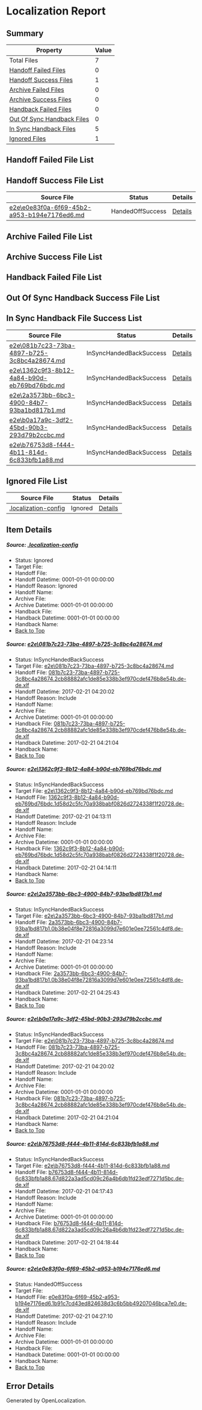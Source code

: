 # <a name='report-top'></a> Localization Report

## Summary
 Property | Value 
 -------- | ----- 
 Total Files | 7
[ Handoff Failed Files ](#handoff-failed-list)| 0
[ Handoff Success Files ](#handoff-success-list)| 1
[ Archive Failed Files ](#archive-failed-list)| 0
[ Archive Success Files ](#archive-success-list)| 0
[ Handback Failed Files ](#handback-failed-list)| 0
[ Out Of Sync Handback Files ](#outofsync-handback-success-list)| 0
[ In Sync Handback Files ](#insync-handback-success-list)| 5
[ Ignored Files ](#ignored-list)| 1

## <a name='handoff-failed-list'></a> Handoff Failed File List

## <a name='handoff-success-list'></a> Handoff Success File List
 Source File | Status | Details 
 ----------- | ------ | ------- 
 [e2e\e0e83f0a-6f69-45b2-a953-b194e7176ed6.md](https://github.com/OpenLocalizationTestOrg/ol-test4/blob/92b5b17c9f2e2a112c0cf3c160acc95b431e49ad/e2e/e0e83f0a-6f69-45b2-a953-b194e7176ed6.md) | HandedOffSuccess | [Details](#f627c4603207aca82ff8b043d78c425db0fea63b6)

## <a name='archive-failed-list'></a> Archive Failed File List

## <a name='archive-success-list'></a> Archive Success File List

## <a name='handback-failed-list'></a> Handback Failed File List

## <a name='outofsync-handback-success-list'></a> Out Of Sync Handback Success File List

## <a name='insync-handback-success-list'></a> In Sync Handback File Success List
 Source File | Status | Details 
 ----------- | ------ | ------- 
 [e2e\081b7c23-73ba-4897-b725-3c8bc4a28674.md](https://github.com/OpenLocalizationTestOrg/ol-test4/blob/3084872fa06d07f07ed66eb0463e4890e856699e/e2e/081b7c23-73ba-4897-b725-3c8bc4a28674.md) | InSyncHandedBackSuccess | [Details](#cf2c4c3a89dcbfe59c41d4453f01fe00ec1ec22b1)
 [e2e\1362c9f3-8b12-4a84-b90d-eb769bd76bdc.md](https://github.com/OpenLocalizationTestOrg/ol-test4/blob/c0ebb272bf623b169e013a85d9021d744d385b58/e2e/1362c9f3-8b12-4a84-b90d-eb769bd76bdc.md) | InSyncHandedBackSuccess | [Details](#5705f04ae4c77a00017924e26f35889db2077d8d2)
 [e2e\2a3573bb-6bc3-4900-84b7-93ba1bd817b1.md](https://github.com/OpenLocalizationTestOrg/ol-test4/blob/bde46eca1ad905d9fe751d809bff1dfb5b9afb45/e2e/2a3573bb-6bc3-4900-84b7-93ba1bd817b1.md) | InSyncHandedBackSuccess | [Details](#df82cbb1c532503b3326f95821fa21922aad58b83)
 [e2e\b0a17a9c-3df2-45bd-90b3-293d79b2ccbc.md](https://github.com/OpenLocalizationTestOrg/ol-test4/blob/92b5b17c9f2e2a112c0cf3c160acc95b431e49ad/e2e/b0a17a9c-3df2-45bd-90b3-293d79b2ccbc.md) | InSyncHandedBackSuccess | [Details](#cf2c4c3a89dcbfe59c41d4453f01fe00ec1ec22b4)
 [e2e\b76753d8-f444-4b11-814d-6c833bfb1a88.md](https://github.com/OpenLocalizationTestOrg/ol-test4/blob/c477f45f57d7d95a205543a7f438a51cbf991235/e2e/b76753d8-f444-4b11-814d-6c833bfb1a88.md) | InSyncHandedBackSuccess | [Details](#5a026cd36e16926ec5a9f6fbe1e9a1e612fa2ea85)

## <a name='ignored-list'></a> Ignored File List
 Source File | Status | Details 
 ----------- | ------ | ------- 
 [.localization-config](https://github.com/OpenLocalizationTestOrg/ol-test4/blob/92b5b17c9f2e2a112c0cf3c160acc95b431e49ad/.localization-config) | Ignored | [Details](#cb0632cf59c1387fc1742bfb9fa3c47f87e2e5c90)

## Item Details
##### <a name='cb0632cf59c1387fc1742bfb9fa3c47f87e2e5c90'></a> Source: [.localization-config](https://github.com/OpenLocalizationTestOrg/ol-test4/blob/92b5b17c9f2e2a112c0cf3c160acc95b431e49ad/.localization-config)
* Status: Ignored
* Target File: 
* Handoff File: 
* Handoff Datetime: 0001-01-01 00:00:00
* Handoff Reason: Ignored
* Handoff Name: 
* Archive File: 
* Archive Datetime: 0001-01-01 00:00:00
* Handback File: 
* Handback Datetime: 0001-01-01 00:00:00
* Handback Name: 
* [Back to Top](#report-top)

##### <a name='cf2c4c3a89dcbfe59c41d4453f01fe00ec1ec22b1'></a> Source: [e2e\081b7c23-73ba-4897-b725-3c8bc4a28674.md](https://github.com/OpenLocalizationTestOrg/ol-test4/blob/3084872fa06d07f07ed66eb0463e4890e856699e/e2e/081b7c23-73ba-4897-b725-3c8bc4a28674.md)
* Status: InSyncHandedBackSuccess
* Target File: [e2e\081b7c23-73ba-4897-b725-3c8bc4a28674.md](https://github.com/OpenLocalizationTestOrg/ol-test4-dede/blob/dc25cad99dbe3b22527861a195edbcd5899b0436/e2e/081b7c23-73ba-4897-b725-3c8bc4a28674.md)
* Handoff File: [081b7c23-73ba-4897-b725-3c8bc4a28674.2cb88882afc1de85e338b3ef970cdef476b8e54b.de-de.xlf](https://github.com/OpenLocalizationTestOrg/ol-test4-handoff/blob/5f26ac4c751edd56fc9cf629e0774631977b223d/ol-handoff/OpenLocalizationTestOrg/ol-test4-dede/xinjiang/ht/081b7c23-73ba-4897-b725-3c8bc4a28674.2cb88882afc1de85e338b3ef970cdef476b8e54b.de-de.xlf)
* Handoff Datetime: 2017-02-21 04:20:02
* Handoff Reason: Include
* Handoff Name: 
* Archive File: 
* Archive Datetime: 0001-01-01 00:00:00
* Handback File: [081b7c23-73ba-4897-b725-3c8bc4a28674.2cb88882afc1de85e338b3ef970cdef476b8e54b.de-de.xlf](https://github.com/OpenLocalizationTestOrg/ol-test4-handback/blob/f1fc7c0602c2cbb76718226c81ed2ffa6ab27344/ol-handback/OpenLocalizationTestOrg/ol-test4-dede/xinjiang/ht/081b7c23-73ba-4897-b725-3c8bc4a28674.2cb88882afc1de85e338b3ef970cdef476b8e54b.de-de.xlf)
* Handback Datetime: 2017-02-21 04:21:04
* Handback Name: 
* [Back to Top](#report-top)

##### <a name='5705f04ae4c77a00017924e26f35889db2077d8d2'></a> Source: [e2e\1362c9f3-8b12-4a84-b90d-eb769bd76bdc.md](https://github.com/OpenLocalizationTestOrg/ol-test4/blob/c0ebb272bf623b169e013a85d9021d744d385b58/e2e/1362c9f3-8b12-4a84-b90d-eb769bd76bdc.md)
* Status: InSyncHandedBackSuccess
* Target File: [e2e\1362c9f3-8b12-4a84-b90d-eb769bd76bdc.md](https://github.com/OpenLocalizationTestOrg/ol-test4-dede/blob/9245955212654c411906e6905c428d846b5acb27/e2e/1362c9f3-8b12-4a84-b90d-eb769bd76bdc.md)
* Handoff File: [1362c9f3-8b12-4a84-b90d-eb769bd76bdc.1d58d2c5fc70a938babf0826d2724338f1f20728.de-de.xlf](https://github.com/OpenLocalizationTestOrg/ol-test4-handoff/blob/bd2ad7c82354357098e53659e27644c2e8682185/ol-handoff/OpenLocalizationTestOrg/ol-test4-dede/xinjiang/ht/1362c9f3-8b12-4a84-b90d-eb769bd76bdc.1d58d2c5fc70a938babf0826d2724338f1f20728.de-de.xlf)
* Handoff Datetime: 2017-02-21 04:13:11
* Handoff Reason: Include
* Handoff Name: 
* Archive File: 
* Archive Datetime: 0001-01-01 00:00:00
* Handback File: [1362c9f3-8b12-4a84-b90d-eb769bd76bdc.1d58d2c5fc70a938babf0826d2724338f1f20728.de-de.xlf](https://github.com/OpenLocalizationTestOrg/ol-test4-handback/blob/7e0980fecac8dfd96ed53222063fd8005b40b108/ol-handback/OpenLocalizationTestOrg/ol-test4-dede/xinjiang/ht/1362c9f3-8b12-4a84-b90d-eb769bd76bdc.1d58d2c5fc70a938babf0826d2724338f1f20728.de-de.xlf)
* Handback Datetime: 2017-02-21 04:14:11
* Handback Name: 
* [Back to Top](#report-top)

##### <a name='df82cbb1c532503b3326f95821fa21922aad58b83'></a> Source: [e2e\2a3573bb-6bc3-4900-84b7-93ba1bd817b1.md](https://github.com/OpenLocalizationTestOrg/ol-test4/blob/bde46eca1ad905d9fe751d809bff1dfb5b9afb45/e2e/2a3573bb-6bc3-4900-84b7-93ba1bd817b1.md)
* Status: InSyncHandedBackSuccess
* Target File: [e2e\2a3573bb-6bc3-4900-84b7-93ba1bd817b1.md](https://github.com/OpenLocalizationTestOrg/ol-test4-dede/blob/818762d37e92d9f987a8599b090f84614d7963eb/e2e/2a3573bb-6bc3-4900-84b7-93ba1bd817b1.md)
* Handoff File: [2a3573bb-6bc3-4900-84b7-93ba1bd817b1.0b38e04f8e72816a3099d7e601e0ee72561c4df8.de-de.xlf](https://github.com/OpenLocalizationTestOrg/ol-test4-handoff/blob/3fd6edcde9a53c52018f8babe435740aa3e5ff43/ol-handoff/OpenLocalizationTestOrg/ol-test4-dede/xinjiang/ht/2a3573bb-6bc3-4900-84b7-93ba1bd817b1.0b38e04f8e72816a3099d7e601e0ee72561c4df8.de-de.xlf)
* Handoff Datetime: 2017-02-21 04:23:14
* Handoff Reason: Include
* Handoff Name: 
* Archive File: 
* Archive Datetime: 0001-01-01 00:00:00
* Handback File: [2a3573bb-6bc3-4900-84b7-93ba1bd817b1.0b38e04f8e72816a3099d7e601e0ee72561c4df8.de-de.xlf](https://github.com/OpenLocalizationTestOrg/ol-test4-handback/blob/4ac2373ae6f5f6235226dda7d1c48cb1f600ece2/ol-handback/OpenLocalizationTestOrg/ol-test4-dede/xinjiang/ht/2a3573bb-6bc3-4900-84b7-93ba1bd817b1.0b38e04f8e72816a3099d7e601e0ee72561c4df8.de-de.xlf)
* Handback Datetime: 2017-02-21 04:25:43
* Handback Name: 
* [Back to Top](#report-top)

##### <a name='cf2c4c3a89dcbfe59c41d4453f01fe00ec1ec22b4'></a> Source: [e2e\b0a17a9c-3df2-45bd-90b3-293d79b2ccbc.md](https://github.com/OpenLocalizationTestOrg/ol-test4/blob/92b5b17c9f2e2a112c0cf3c160acc95b431e49ad/e2e/b0a17a9c-3df2-45bd-90b3-293d79b2ccbc.md)
* Status: InSyncHandedBackSuccess
* Target File: [e2e\081b7c23-73ba-4897-b725-3c8bc4a28674.md](https://github.com/OpenLocalizationTestOrg/ol-test4-dede/blob/dc25cad99dbe3b22527861a195edbcd5899b0436/e2e/081b7c23-73ba-4897-b725-3c8bc4a28674.md)
* Handoff File: [081b7c23-73ba-4897-b725-3c8bc4a28674.2cb88882afc1de85e338b3ef970cdef476b8e54b.de-de.xlf](https://github.com/OpenLocalizationTestOrg/ol-test4-handoff/blob/5f26ac4c751edd56fc9cf629e0774631977b223d/ol-handoff/OpenLocalizationTestOrg/ol-test4-dede/xinjiang/ht/081b7c23-73ba-4897-b725-3c8bc4a28674.2cb88882afc1de85e338b3ef970cdef476b8e54b.de-de.xlf)
* Handoff Datetime: 2017-02-21 04:20:02
* Handoff Reason: Include
* Handoff Name: 
* Archive File: 
* Archive Datetime: 0001-01-01 00:00:00
* Handback File: [081b7c23-73ba-4897-b725-3c8bc4a28674.2cb88882afc1de85e338b3ef970cdef476b8e54b.de-de.xlf](https://github.com/OpenLocalizationTestOrg/ol-test4-handback/blob/f1fc7c0602c2cbb76718226c81ed2ffa6ab27344/ol-handback/OpenLocalizationTestOrg/ol-test4-dede/xinjiang/ht/081b7c23-73ba-4897-b725-3c8bc4a28674.2cb88882afc1de85e338b3ef970cdef476b8e54b.de-de.xlf)
* Handback Datetime: 2017-02-21 04:21:04
* Handback Name: 
* [Back to Top](#report-top)

##### <a name='5a026cd36e16926ec5a9f6fbe1e9a1e612fa2ea85'></a> Source: [e2e\b76753d8-f444-4b11-814d-6c833bfb1a88.md](https://github.com/OpenLocalizationTestOrg/ol-test4/blob/c477f45f57d7d95a205543a7f438a51cbf991235/e2e/b76753d8-f444-4b11-814d-6c833bfb1a88.md)
* Status: InSyncHandedBackSuccess
* Target File: [e2e\b76753d8-f444-4b11-814d-6c833bfb1a88.md](https://github.com/OpenLocalizationTestOrg/ol-test4-dede/blob/4fa280417a35e561e11cc743983a31237404b99f/e2e/b76753d8-f444-4b11-814d-6c833bfb1a88.md)
* Handoff File: [b76753d8-f444-4b11-814d-6c833bfb1a88.67d822a3ad5cd09c26a4b6db1fd23edf7271d5bc.de-de.xlf](https://github.com/OpenLocalizationTestOrg/ol-test4-handoff/blob/0953ed4e79ba1318d17fe5beb9473da0355674f5/ol-handoff/OpenLocalizationTestOrg/ol-test4-dede/xinjiang/ht/b76753d8-f444-4b11-814d-6c833bfb1a88.67d822a3ad5cd09c26a4b6db1fd23edf7271d5bc.de-de.xlf)
* Handoff Datetime: 2017-02-21 04:17:43
* Handoff Reason: Include
* Handoff Name: 
* Archive File: 
* Archive Datetime: 0001-01-01 00:00:00
* Handback File: [b76753d8-f444-4b11-814d-6c833bfb1a88.67d822a3ad5cd09c26a4b6db1fd23edf7271d5bc.de-de.xlf](https://github.com/OpenLocalizationTestOrg/ol-test4-handback/blob/c241f629022f100a61b97626a49415dfe72811cb/ol-handback/OpenLocalizationTestOrg/ol-test4-dede/xinjiang/ht/b76753d8-f444-4b11-814d-6c833bfb1a88.67d822a3ad5cd09c26a4b6db1fd23edf7271d5bc.de-de.xlf)
* Handback Datetime: 2017-02-21 04:18:44
* Handback Name: 
* [Back to Top](#report-top)

##### <a name='f627c4603207aca82ff8b043d78c425db0fea63b6'></a> Source: [e2e\e0e83f0a-6f69-45b2-a953-b194e7176ed6.md](https://github.com/OpenLocalizationTestOrg/ol-test4/blob/92b5b17c9f2e2a112c0cf3c160acc95b431e49ad/e2e/e0e83f0a-6f69-45b2-a953-b194e7176ed6.md)
* Status: HandedOffSuccess
* Target File: 
* Handoff File: [e0e83f0a-6f69-45b2-a953-b194e7176ed6.1b91c7cd43ed824638d3c6b5bb49207046bca7e0.de-de.xlf](https://github.com/OpenLocalizationTestOrg/ol-test4-handoff/blob/23613f8833cbb7d67376793f6b40c7df61b6b035/ol-handoff/OpenLocalizationTestOrg/ol-test4-dede/xinjiang/ht/e0e83f0a-6f69-45b2-a953-b194e7176ed6.1b91c7cd43ed824638d3c6b5bb49207046bca7e0.de-de.xlf)
* Handoff Datetime: 2017-02-21 04:27:10
* Handoff Reason: Include
* Handoff Name: 
* Archive File: 
* Archive Datetime: 0001-01-01 00:00:00
* Handback File: 
* Handback Datetime: 0001-01-01 00:00:00
* Handback Name: 
* [Back to Top](#report-top)


## Error Details

Generated by OpenLocalization.

